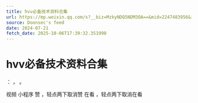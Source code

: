 ```yaml
---
title: hvv必备技术资料合集
url: https://mp.weixin.qq.com/s?__biz=MzkyNDQ5NDM3OA==&mid=2247483956&idx=2&sn=e59bffe890d597f90acd5892aaff6c84
source: Doonsec's feed
date: 2024-07-21
fetch_date: 2025-10-06T17:39:32.351990
---
```


# hvv必备技术资料合集

：
，
。

视频
小程序
赞
，轻点两下取消赞
在看
，轻点两下取消在看
